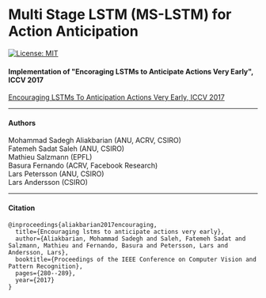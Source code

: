 # Multi Stage LSTM (MS-LSTM) for Action Anticipation
[![License: MIT](https://img.shields.io/badge/License-MIT-yellow.svg)](https://opensource.org/licenses/MIT)

#### Implementation of "Encoraging LSTMs to Anticipate Actions Very Early", ICCV 2017 <br/>
[Encouraging LSTMs To Anticipation Actions Very Early, ICCV 2017](http://openaccess.thecvf.com/content_ICCV_2017/papers/Aliakbarian_Encouraging_LSTMs_to_ICCV_2017_paper.pdf)

---
#### Authors
Mohammad Sadegh Aliakbarian (ANU, ACRV, CSIRO)<br/>
Fatemeh Sadat Saleh (ANU, CSIRO)<br/>
Mathieu Salzmann (EPFL)<br/>
Basura Fernando (ACRV, Facebook Research)<br/>
Lars Petersson (ANU, CSIRO)<br/>
Lars Andersson (CSIRO)<br/>


---
#### Citation
```
@inproceedings{aliakbarian2017encouraging,
  title={Encouraging lstms to anticipate actions very early},
  author={Aliakbarian, Mohammad Sadegh and Saleh, Fatemeh Sadat and Salzmann, Mathieu and Fernando, Basura and Petersson, Lars and Andersson, Lars},
  booktitle={Proceedings of the IEEE Conference on Computer Vision and Pattern Recognition},
  pages={280--289},
  year={2017}
}

```
